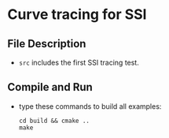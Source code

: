 # Curve tracing for SSI

## File Description

+ `src` includes the first SSI tracing test.

## Compile and Run

+ type these commands to build all examples:
    ```
    cd build && cmake ..
    make
    ```